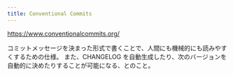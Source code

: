 ```yaml
---
title: Conventional Commits
---
```


https://www.conventionalcommits.org/

コミットメッセージを決まった形式で書くことで、人間にも機械的にも読みやすくするための仕様。
また、CHANGELOG を自動生成したり、次のバージョンを自動的に決めたりすることが可能になる、とのこと。
